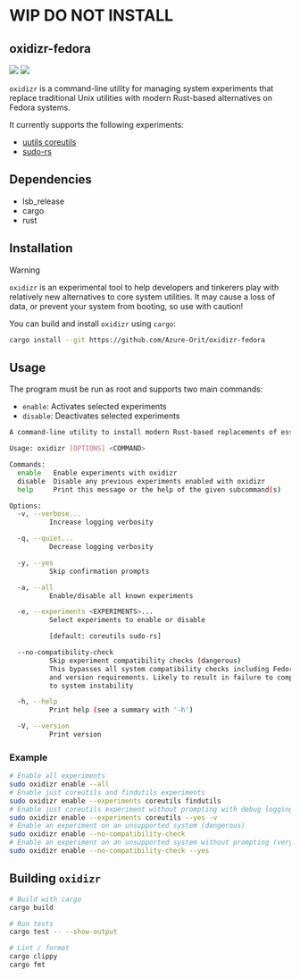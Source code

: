 # WIP DO NOT INSTALL
## oxidizr-fedora

<a href="https://github.com/jnsgruk/oxidizr/actions/workflows/push.yml"><img src="https://github.com/jnsgruk/oxidizr/actions/workflows/push.yml/badge.svg"></a>
<a href="https://github.com/jnsgruk/oxidizr/actions/workflows/release.yml"><img src="https://github.com/jnsgruk/oxidizr/actions/workflows/release.yml/badge.svg"></a>

`oxidizr` is a command-line utility for managing system experiments that replace traditional Unix utilities with modern Rust-based alternatives on Fedora systems.

It currently supports the following experiments:

- [uutils coreutils](https://github.com/uutils/coreutils)
- [sudo-rs](https://github.com/trifectatechfoundation/sudo-rs)


## Dependencies
- lsb_release
- cargo
- rust

## Installation

<!-- prettier-ignore-start -->
> [!WARNING]
> `oxidizr` is an experimental tool to help developers and tinkerers play with relatively new alternatives to core system utilities. It may cause a loss of data, or prevent your system from booting, so use with caution!
<!-- prettier-ignore-end -->

You can build and install `oxidizr` using `cargo`:

```bash
cargo install --git https://github.com/Azure-Orit/oxidizr-fedora
```

## Usage

The program must be run as root and supports two main commands:

- `enable`: Activates selected experiments
- `disable`: Deactivates selected experiments

```bash
A command-line utility to install modern Rust-based replacements of essential packages such as coreutils, findutils, diffutils and sudo and make them the default on an Fedora system.

Usage: oxidizr [OPTIONS] <COMMAND>

Commands:
  enable   Enable experiments with oxidizr
  disable  Disable any previous experiments enabled with oxidizr
  help     Print this message or the help of the given subcommand(s)

Options:
  -v, --verbose...
          Increase logging verbosity

  -q, --quiet...
          Decrease logging verbosity

  -y, --yes
          Skip confirmation prompts

  -a, --all
          Enable/disable all known experiments

  -e, --experiments <EXPERIMENTS>...
          Select experiments to enable or disable

          [default: coreutils sudo-rs]

  --no-compatibility-check
          Skip experiment compatibility checks (dangerous)
          This bypasses all system compatibility checks including Fedora distribution
          and version requirements. Likely to result in failure to complete, may lead
          to system instability

  -h, --help
          Print help (see a summary with '-h')

  -V, --version
          Print version
```

### Example

```bash
# Enable all experiments
sudo oxidizr enable --all
# Enable just coreutils and findutils experiments
sudo oxidizr enable --experiments coreutils findutils
# Enable just coreutils experiment without prompting with debug logging enabled
sudo oxidizr enable --experiments coreutils --yes -v
# Enable an experiment on an unsupported system (dangerous)
sudo oxidizr enable --no-compatibility-check
# Enable an experiment on an unsupported system without prompting (very dangerous)
sudo oxidizr enable --no-compatibility-check --yes
```

## Building `oxidizr`

```bash
# Build with cargo
cargo build

# Run tests
cargo test -- --show-output

# Lint / format
cargo clippy
cargo fmt
```

